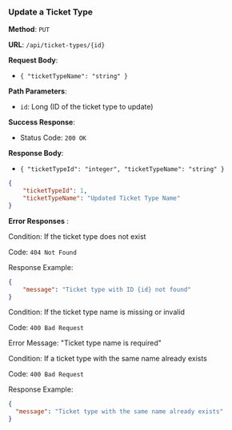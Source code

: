 ### Update a Ticket Type

**Method**: `PUT`

**URL**: `/api/ticket-types/{id}`

**Request Body**: 

- `{ "ticketTypeName": "string" }`

**Path Parameters**:

- `id`: Long (ID of the ticket type to update)

**Success Response**:

- Status Code: `200 OK`

**Response Body**:

- `{ "ticketTypeId": "integer", "ticketTypeName": "string" }`

```json
{
    "ticketTypeId": 1,
    "ticketTypeName": "Updated Ticket Type Name"
}
```

**Error Responses** :

Condition: If the ticket type does not exist

Code: ```404 Not Found``` 

Response Example:

```json
{
    "message": "Ticket type with ID {id} not found"
}
```

Condition: If the ticket type name is missing or invalid

Code: ```400 Bad Request```

Error Message: "Ticket type name is required"

Condition: If a ticket type with the same name already exists

Code: ```400 Bad Request```

Response Example:

```json
{
  "message": "Ticket type with the same name already exists"
}
```
